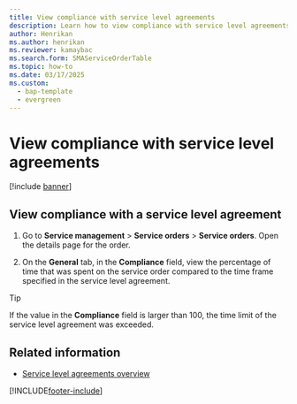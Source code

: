 ```yaml
---
title: View compliance with service level agreements   
description: Learn how to view compliance with service level agreements, including a step-by-step process for viewing compliance with service level agreements.
author: Henrikan
ms.author: henrikan
ms.reviewer: kamaybac
ms.search.form: SMAServiceOrderTable
ms.topic: how-to
ms.date: 03/17/2025
ms.custom: 
  - bap-template
  - evergreen
---
```


# View compliance with service level agreements

[!include [banner](../includes/banner.md)]

## View compliance with a service level agreement

1. Go to **Service management** \> **Service orders** \> **Service orders**. Open the details page for the order.

2. On the **General** tab, in the **Compliance** field, view the percentage of time that was spent on the service order compared to the time frame specified in the service level agreement.

> [!TIP]
> If the value in the **Compliance** field is larger than 100, the time limit of the service level agreement was exceeded.

## Related information

- [Service level agreements overview](service-level-agreements.md)

[!INCLUDE[footer-include](../../includes/footer-banner.md)]

